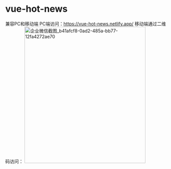 # vue-hot-news
兼容PC和移动端
PC端访问：https://vue-hot-news.netlify.app/
移动端通过二维码访问：
<img width="379" height="426" alt="企业微信截图_b41afcf8-0ad2-485a-bb77-12fa4272ae70" src="https://github.com/user-attachments/assets/7400acbd-0606-4c2a-8d58-1cde1424a51f" />
